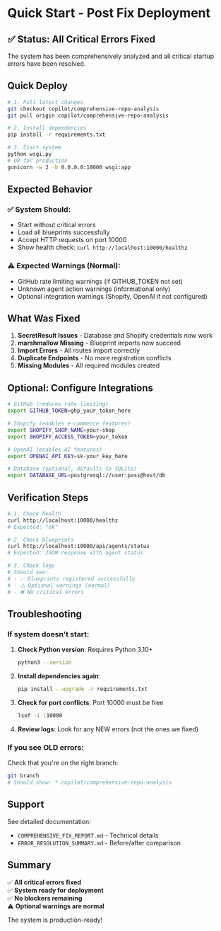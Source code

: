 # Quick Start - Post Fix Deployment

## ✅ Status: All Critical Errors Fixed

The system has been comprehensively analyzed and all critical startup errors have been resolved.

## Quick Deploy

```bash
# 1. Pull latest changes
git checkout copilot/comprehensive-repo-analysis
git pull origin copilot/comprehensive-repo-analysis

# 2. Install dependencies
pip install -r requirements.txt

# 3. Start system
python wsgi.py
# OR for production
gunicorn -w 2 -b 0.0.0.0:10000 wsgi:app
```

## Expected Behavior

### ✅ System Should:
- Start without critical errors
- Load all blueprints successfully
- Accept HTTP requests on port 10000
- Show health check: `curl http://localhost:10000/healthz`

### ⚠️ Expected Warnings (Normal):
- GitHub rate limiting warnings (if GITHUB_TOKEN not set)
- Unknown agent action warnings (informational only)
- Optional integration warnings (Shopify, OpenAI if not configured)

## What Was Fixed

1. **SecretResult Issues** - Database and Shopify credentials now work
2. **marshmallow Missing** - Blueprint imports now succeed
3. **Import Errors** - All routes import correctly
4. **Duplicate Endpoints** - No more registration conflicts
5. **Missing Modules** - All required modules created

## Optional: Configure Integrations

```bash
# GitHub (reduces rate limiting)
export GITHUB_TOKEN=ghp_your_token_here

# Shopify (enables e-commerce features)
export SHOPIFY_SHOP_NAME=your-shop
export SHOPIFY_ACCESS_TOKEN=your_token

# OpenAI (enables AI features)
export OPENAI_API_KEY=sk-your_key_here

# Database (optional, defaults to SQLite)
export DATABASE_URL=postgresql://user:pass@host/db
```

## Verification Steps

```bash
# 1. Check health
curl http://localhost:10000/healthz
# Expected: "ok"

# 2. Check blueprints
curl http://localhost:10000/api/agents/status
# Expected: JSON response with agent status

# 3. Check logs
# Should see:
# - ✅ Blueprints registered successfully
# - ⚠️ Optional warnings (normal)
# - ❌ NO critical errors
```

## Troubleshooting

### If system doesn't start:

1. **Check Python version**: Requires Python 3.10+
   ```bash
   python3 --version
   ```

2. **Install dependencies again**:
   ```bash
   pip install --upgrade -r requirements.txt
   ```

3. **Check for port conflicts**: Port 10000 must be free
   ```bash
   lsof -i :10000
   ```

4. **Review logs**: Look for any NEW errors (not the ones we fixed)

### If you see OLD errors:

Check that you're on the right branch:
```bash
git branch
# Should show: * copilot/comprehensive-repo-analysis
```

## Support

See detailed documentation:
- `COMPREHENSIVE_FIX_REPORT.md` - Technical details
- `ERROR_RESOLUTION_SUMMARY.md` - Before/after comparison

## Summary

✅ **All critical errors fixed**  
✅ **System ready for deployment**  
✅ **No blockers remaining**  
⚠️ **Optional warnings are normal**  

The system is production-ready!
